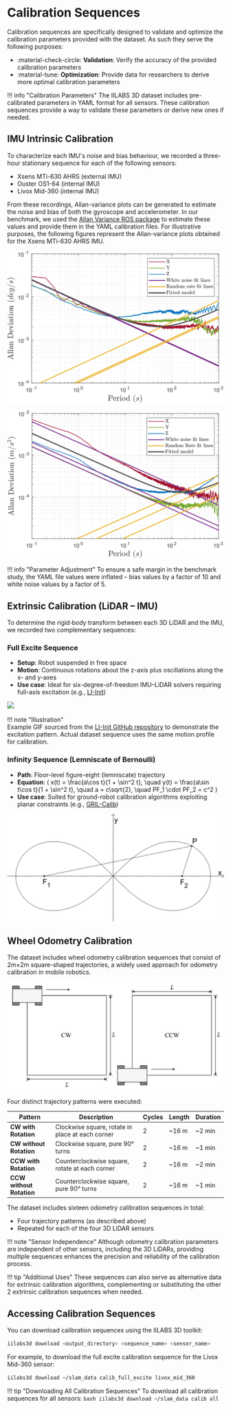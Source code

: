 # Calibration Sequences

Calibration sequences are specifically designed to validate and optimize the calibration parameters provided with the dataset. As such they serve the following purposes:

- :material-check-circle: **Validation**: Verify the accuracy of the provided calibration parameters
- :material-tune: **Optimization**: Provide data for researchers to derive more optimal calibration parameters

!!! info "Calibration Parameters"
    The IILABS 3D dataset includes pre-calibrated parameters in YAML format for all sensors. These calibration sequences provide a way to validate these parameters or derive new ones if needed.

## IMU Intrinsic Calibration

To characterize each IMU's noise and bias behaviour, we recorded a three-hour stationary sequence for each of the following sensors:

- Xsens MTi-630 AHRS (external IMU)  
- Ouster OS1-64 (internal IMU)  
- Livox Mid-360 (internal IMU)  

From these recordings, Allan-variance plots can be generated to estimate the noise and bias of both the gyroscope and accelerometer. In our benchmark, we used the [Allan Variance ROS package](https://github.com/ori-drs/allan_variance_ros) to estimate these values and provide them in the YAML calibration files.
For illustrative purposes, the following figures represent the Allan-variance plots obtained for the Xsens MTi-630 AHRS IMU.

<div class="grid" markdown>

![](../../../assets/dataset/sequences/allan_variance_xsens_mti_630_gyroscope.png)

![](../../../assets/dataset/sequences/allan_variance_xsens_mti_630_accelerometer.png)

</div>

!!! info "Parameter Adjustment"
    To ensure a safe margin in the benchmark study, the YAML file values were inflated – bias values by a factor of 10 and white noise values by a factor of 5.

## Extrinsic Calibration (LiDAR – IMU)

To determine the rigid‐body transform between each 3D LiDAR and the IMU, we recorded two complementary sequences:

### Full Excite Sequence

- **Setup**: Robot suspended in free space  
- **Motion**: Continuous rotations about the z-axis plus oscillations along the x- and y-axes  
- **Use case**: Ideal for six-degree-of-freedom IMU–LiDAR solvers requiring full-axis excitation (e.g., [LI-Init](https://github.com/hku-mars/LiDAR_IMU_Init))

![](../../../assets/dataset/sequences/calib_full_excite_li_init.gif)

!!! note "Illustration"  
    Example GIF sourced from the [LI-Init GitHub repository](https://github.com/hku-mars/LiDAR_IMU_Init) to demonstrate the excitation pattern. Actual dataset sequence uses the same motion profile for calibration.

### Infinity Sequence (Lemniscate of Bernoulli)

- **Path**: Floor-level figure-eight (lemniscate) trajectory  
- **Equation**:  \(
    x(t) = \frac{a\cos t}{1 + \sin^2 t}, 
    \quad
    y(t) = \frac{a\sin t\cos t}{1 + \sin^2 t},
    \quad a = c\sqrt{2},
    \quad PF_1 \cdot PF_2 = c^2
    \)
- **Use case**: Suited for ground-robot calibration algorithms exploiting planar constraints (e.g., [GRIL-Calib](https://github.com/Taeyoung96/GRIL-Calib))

![](../../../assets/dataset/sequences/calib_lemniscate_bernoulli_trajectory.png)

## Wheel Odometry Calibration

The dataset includes wheel odometry calibration sequences that consist of 2m×2m square-shaped trajectories, a widely used approach for odometry calibration in mobile robotics.

![Square-shaped Trajectories](../../../assets/dataset/sequences/calib_square_trajectory.png)

Four distinct trajectory patterns were executed:

| Pattern                  | Description                                        | Cycles | Length  | Duration   |
| ------------------------ | -------------------------------------------------- | ------ | ------- | ---------- |
| **CW with Rotation**     | Clockwise square, rotate in place at each corner   | 2      | ~16 m   | ~2 min     |
| **CW without Rotation**  | Clockwise square, pure 90° turns                   | 2      | ~16 m   | ~1 min     |
| **CCW with Rotation**    | Counterclockwise square, rotate at each corner     | 2      | ~16 m   | ~2 min     |
| **CCW without Rotation** | Counterclockwise square, pure 90° turns            | 2      | ~16 m   | ~1 min     |

The dataset includes sixteen odometry calibration sequences in total:

- Four trajectory patterns (as described above)
- Repeated for each of the four 3D LiDAR sensors

!!! note "Sensor Independence"
    Although odometry calibration parameters are independent of other sensors, including the 3D LiDARs, providing multiple sequences enhances the precision and reliability of the calibration process.

!!! tip "Additional Uses"
    These sequences can also serve as alternative data for extrinsic calibration algorithms, complementing or substituting the other 2 extrinsic calibration sequences when needed.

## Accessing Calibration Sequences

You can download calibration sequences using the IILABS 3D toolkit:

```bash
iilabs3d download <output_directory> <sequence_name> <sensor_name>
```

For example, to download the full excite calibration sequence for the Livox Mid-360 sensor:

```bash
iilabs3d download ~/slam_data calib_full_excite livox_mid_360
```

!!! tip "Downloading All Calibration Sequences"
    To download all calibration sequences for all sensors:
    ```bash
    iilabs3d download ~/slam_data calib all
    ```